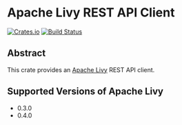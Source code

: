 # Apache Livy REST API Client
[![Crates.io](https://img.shields.io/crates/v/livy.svg)](https://crates.io/crates/livy)
[![Build Status](https://travis-ci.org/kjmrknsn/livy-rs.svg?branch=master)](https://travis-ci.org/kjmrknsn/livy-rs)

## Abstract
This crate provides an [Apache Livy](https://livy.incubator.apache.org/) REST API client.

## Supported Versions of Apache Livy
* 0.3.0
* 0.4.0
